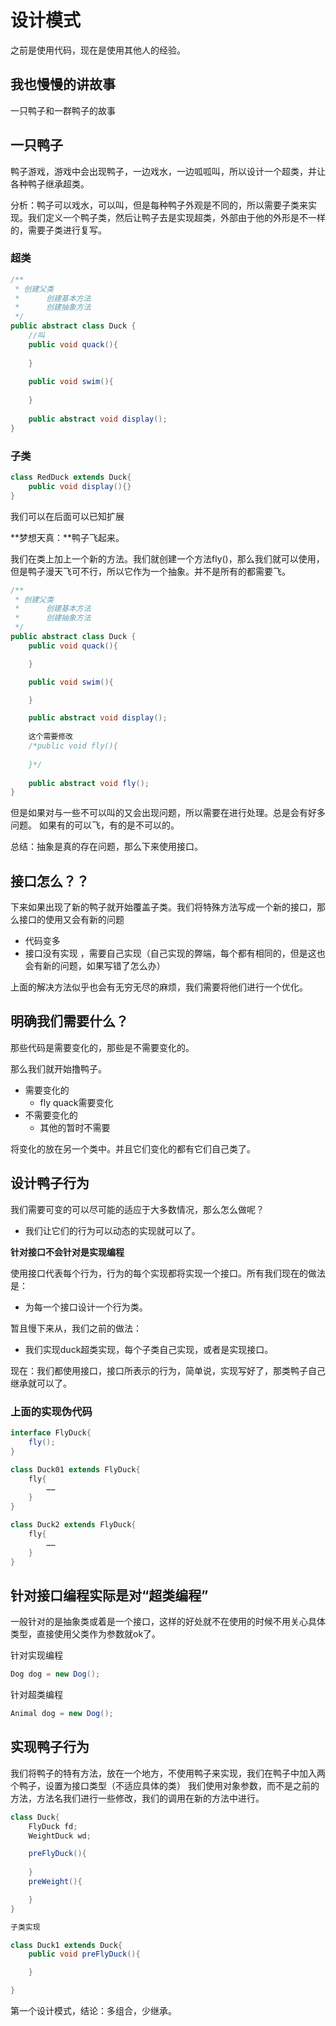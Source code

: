 # 设计模式

之前是使用代码，现在是使用其他人的经验。

## 我也慢慢的讲故事

一只鸭子和一群鸭子的故事 

## 一只鸭子

鸭子游戏，游戏中会出现鸭子，一边戏水，一边呱呱叫，所以设计一个超类，并让各种鸭子继承超类。

分析：鸭子可以戏水，可以叫，但是每种鸭子外观是不同的，所以需要子类来实现。我们定义一个鸭子类，然后让鸭子去是实现超类，外部由于他的外形是不一样的，需要子类进行复写。

### 超类

```java
/**
 * 创建父类
 *      创建基本方法
 *      创建抽象方法
 */
public abstract class Duck {
    //叫
    public void quack(){
        
    }
    
    public void swim(){
        
    }
    
    public abstract void display();
}
```

### 子类

```java
class RedDuck extends Duck{
    public void display(){}
}
```

我们可以在后面可以已知扩展

**梦想天真：**鸭子飞起来。

我们在类上加上一个新的方法。我们就创建一个方法fly()，那么我们就可以使用，但是鸭子漫天飞可不行，所以它作为一个抽象。并不是所有的都需要飞。

```java
/**
 * 创建父类
 *      创建基本方法
 *      创建抽象方法
 */
public abstract class Duck {
    public void quack(){

    }

    public void swim(){

    }

    public abstract void display();
    
    这个需要修改
    /*public void fly(){
        
    }*/
    
    public abstract void fly();
}
```

但是如果对与一些不可以叫的又会出现问题，所以需要在进行处理。总是会有好多问题。
如果有的可以飞，有的是不可以的。

总结：抽象是真的存在问题，那么下来使用接口。

## 接口怎么？？

下来如果出现了新的鸭子就开始覆盖子类。我们将特殊方法写成一个新的接口，那么接口的使用又会有新的问题

- 代码变多
- 接口没有实现 ，需要自己实现（自己实现的弊端，每个都有相同的，但是这也会有新的问题，如果写错了怎么办）

上面的解决方法似乎也会有无穷无尽的麻烦，我们需要将他们进行一个优化。

## 明确我们需要什么？

那些代码是需要变化的，那些是不需要变化的。

那么我们就开始撸鸭子。
- 需要变化的  
    -  fly  quack需要变化
- 不需要变化的
    - 其他的暂时不需要

将变化的放在另一个类中。并且它们变化的都有它们自己类了。

## 设计鸭子行为

我们需要可变的可以尽可能的适应于大多数情况，那么怎么做呢？

- 我们让它们的行为可以动态的实现就可以了。

**针对接口不会针对是实现编程**

使用接口代表每个行为，行为的每个实现都将实现一个接口。所有我们现在的做法是：
- 为每一个接口设计一个行为类。

暂且慢下来从，我们之前的做法：
- 我们实现duck超类实现，每个子类自己实现，或者是实现接口。

现在：我们都使用接口，接口所表示的行为，简单说，实现写好了，那类鸭子自己继承就可以了。

### 上面的实现伪代码

```java
interface FlyDuck{
    fly();
}

class Duck01 extends FlyDuck{
    fly{
        ……
    }
}

class Duck2 extends FlyDuck{
    fly{
        ……
    }
}
```

## 针对接口编程实际是对“超类编程”

一般针对的是抽象类或着是一个接口，这样的好处就不在使用的时候不用关心具体类型，直接使用父类作为参数就ok了。 

针对实现编程

```java
Dog dog = new Dog();
```

针对超类编程

```java
Animal dog = new Dog(); 
```

## 实现鸭子行为

我们将鸭子的特有方法，放在一个地方，不使用鸭子来实现，我们在鸭子中加入两个鸭子，设置为接口类型（不适应具体的类）
我们使用对象参数，而不是之前的方法，方法名我们进行一些修改，我们的调用在新的方法中进行。

```java
class Duck{
    FlyDuck fd;
    WeightDuck wd;

    preFlyDuck(){
        
    }
    preWeight(){

    }
}

子类实现

class Duck1 extends Duck{
    public void preFlyDuck(){

    }

}
```


第一个设计模式，结论：多组合，少继承。
